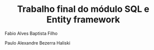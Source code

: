 <h1 align="center"> Trabalho final do módulo SQL e Entity framework </h1>
<p> Fabio Alves Baptista Filho </p>
<p> Paulo Alexandre Bezerra Haliski </p>
